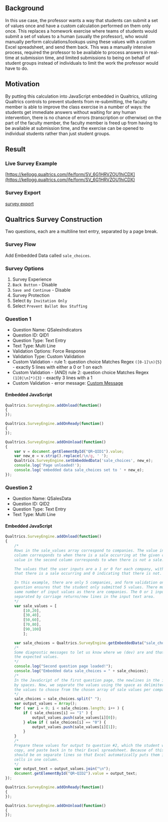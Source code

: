 ## Background

In this use case, the professor wants a way that students can submit a set of values once and have a custom calculation 
performed on them only once. This replaces a homework exercise where teams of students would submit a set of values to a
human (usually the professor), who would manually perform calculations/lookups using these values with a custom Excel
spreadsheet, and send them back. This was a manually intensive process, required the professor to be available to process
answers in real-time at submission time, and limited submissions to being on behalf of student groups instead of
individuals to limit the work the professor would have to do.

## Motivation

By putting this calculation into JavaScript embedded in Qualtrics, utilizing Qualtrics controls to prevent students from
re-submitting, the faculty member is able to improve the class exercise in a number of ways: the students get immediate
answers without waiting for any human intervention, there is no chance of errors (transcription or otherwise) on the part
of the faculty member, the faculty member is freed up from having to be available at submission time, and the exercise
can be opened to individual students rather than just student groups.

## Result

### Live Survey Example

[https://kellogg.qualtrics.com/jfe/form/SV_6G1HRVZOU1hiCDX](https://kellogg.qualtrics.com/jfe/form/SV_6G1HRVZOU1hiCDX)

### Survey Export

[survey export](https://github.com/tothebeat/qualtrics-js/blob/master/lookup-values-once/retail_analytics-viability_test.qsf)

## Qualtrics Survey Construction

Two questions, each are a multiline text entry, separated by a page break.

### Survey Flow

Add Embedded Data called `sale_choices`.

### Survey Options

1. Survey Experience
  1. `Back Button` - Disable
  2. `Save and Continue` - Disable
2. Survey Protection
  1. Select `By Invitation Only`
  2. Select `Prevent Ballot Box Stuffing`

### Question 1

* Question Name: QSalesIndicators
* Question ID: QID1
* Question Type: Text Entry
* Text Type: Multi Line
* Validation Options: Force Response
* Validation Type: Custom Validation
* Custom Validation - rule 1: question choice Matches Regex `([0-1]\n){5}` - exactly 5 lines with either a 0 or 1 on each
* Custom Validation - (AND) rule 2: question choice Matches Regex `(1[0|\n]*){3}` - exactly 3 lines with a 1
* Custom Validation - error message: [Custom Message](https://www.qualtrics.com/support/survey-platform/survey-module/editing-questions/validation/#CustomValidationMessages)

#### Embedded JavaScript

```javascript
Qualtrics.SurveyEngine.addOnload(function()
{
});

Qualtrics.SurveyEngine.addOnReady(function()
{
});

Qualtrics.SurveyEngine.addOnUnload(function()
{
    var v = document.getElementById("QR~QID1").value;
    var new_e = v.strip().replace(/\n/g, ' ');
    Qualtrics.SurveyEngine.setEmbeddedData('sale_choices', new_e);
    console.log('Page unloaded!');
    console.log('embedded data sale_choices set to ' + new_e);
});
```

### Question 2

* Question Name: QSalesData
* Question ID: QID2
* Question Type: Text Entry
* Text Type: Multi Line

#### Embedded JavaScript

```javascript
Qualtrics.SurveyEngine.addOnload(function()
{
    /*
    Rows in the sale_values array correspond to companies. The value in the first
    column corresponds to when there is a sale occurring at the given company. The
    value in the second column corresponds to when there is not a sale.

    The values that the user inputs are a 1 or 0 for each company, with 1 indicating
    that there is a sale occurring and 0 indicating that there is not.

    In this example, there are only 5 companies, and form validation on the first
    question ensures that the student only submitted 5 values. There must be the
    same number of input values as there are companies. The 0 or 1 inputs must be
    separated by carriage returns/new lines in the input text area.
    */
    var sale_values = [
        [10,20],
        [30,40],
        [50,60],
        [70,80],
        [90,100]
        ];

    var sale_choices = Qualtrics.SurveyEngine.getEmbeddedData("sale_choices");
    /*
    Some diagnostic messages to let us know where we (dev) are and that we're getting
    the expected values.
    */
    console.log("Second question page loaded!");
    console.log("Embedded data sale_choices = " + sale_choices);
    /*
    In the JavaScript of the first question page, the newlines in the input were replaced
    by spaces. Now, we separate the values using the space as delimiter, and interpret
    the values to choose from the chosen array of sale values per company.
    */
    sale_choices = sale_choices.split(" ");
    var output_values = Array();
    for ( var i = 0; i < sale_choices.length; i++ ) {
        if ( sale_choices[i] == "1" ) {
            output_values.push(sale_values[i][0]);
        } else if ( sale_choices[i] == "0") {
            output_values.push(sale_values[i][1]);
        }
    }
    /*
    Prepare these values for output to question #2, which the student will select,
    copy, and paste back in to their Excel spreadsheet. Because of this, the values
    should be on separate lines so that Excel automatically puts them into separate
    cells in one column.
    */
    var output_text = output_values.join("\n");
    document.getElementById("QR~QID2").value = output_text;
});

Qualtrics.SurveyEngine.addOnReady(function()
{
});

Qualtrics.SurveyEngine.addOnUnload(function()
{
});
```
